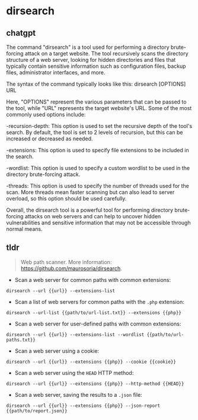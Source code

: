 # dirsearch 
## chatgpt 
The command "dirsearch" is a tool used for performing a directory brute-forcing attack on a target website. The tool recursively scans the directory structure of a web server, looking for hidden directories and files that typically contain sensitive information such as configuration files, backup files, administrator interfaces, and more.

The syntax of the command typically looks like this:
dirsearch [OPTIONS] URL

Here, "OPTIONS" represent the various parameters that can be passed to the tool, while "URL" represents the target website's URL. Some of the most commonly used options include:

-recursion-depth: This option is used to set the recursive depth of the tool's search. By default, the tool is set to 2 levels of recursion, but this can be increased or decreased as needed.

-extensions: This option is used to specify file extensions to be included in the search.

-wordlist: This option is used to specify a custom wordlist to be used in the directory brute-forcing attack.

-threads: This option is used to specify the number of threads used for the scan. More threads mean faster scanning but can also lead to server overload, so this option should be used carefully.

Overall, the dirsearch tool is a powerful tool for performing directory brute-forcing attacks on web servers and can help to uncover hidden vulnerabilities and sensitive information that may not be accessible through normal means. 

## tldr 
 
> Web path scanner.
> More information: <https://github.com/maurosoria/dirsearch>.

- Scan a web server for common paths with common extensions:

`dirsearch --url {{url}} --extensions-list`

- Scan a list of web servers for common paths with the `.php` extension:

`dirsearch --url-list {{path/to/url-list.txt}} --extensions {{php}}`

- Scan a web server for user-defined paths with common extensions:

`dirsearch --url {{url}} --extensions-list --wordlist {{path/to/url-paths.txt}}`

- Scan a web server using a cookie:

`dirsearch --url {{url}} --extensions {{php}} --cookie {{cookie}}`

- Scan a web server using the `HEAD` HTTP method:

`dirsearch --url {{url}} --extensions {{php}} --http-method {{HEAD}}`

- Scan a web server, saving the results to a `.json` file:

`dirsearch --url {{url}} --extensions {{php}} --json-report {{path/to/report.json}}`
